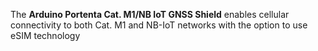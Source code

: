 The **Arduino Portenta Cat. M1/NB IoT GNSS Shield** enables cellular connectivity to both Cat. M1 and NB-IoT networks with the option to use eSIM technology
